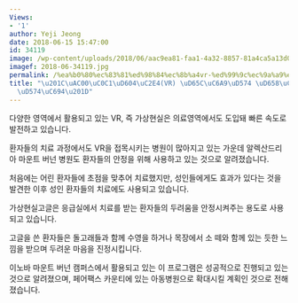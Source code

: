```yaml
---
Views:
- '1'
author: Yeji Jeong
date: 2018-06-15 15:47:00
id: 34119
image: /wp-content/uploads/2018/06/aac9ea81-faa1-4a32-8857-81a4ca5a13d0-large16x9_THVRFORERBARBER545PK_frame_3594.jpg
imagef: 2018-06-34119.jpg
permalink: /%ea%b0%80%ec%83%81%ed%98%84%ec%8b%a4vr-%ed%99%9c%ec%9a%a9%ed%95%b4-%ed%99%98%ec%9e%90-%ec%b9%98%eb%a3%8c%ed%95%b4%ec%9a%94/
title: "\u201C\uAC00\uC0C1\uD604\uC2E4(VR) \uD65C\uC6A9\uD574 \uD658\uC790 \uCE58\uB8CC\
  \uD574\uC694\u201D"
---
```


다양한 영역에서 활용되고 있는 VR, 즉 가상현실은 의료영역에서도 도입돼 빠른 속도로 발전하고 있습니다.

환자들의 치료 과정에서도 VR을 접목시키는 병원이 많아지고 있는 가운데 알렉산드리아 마운트 버넌 병원도 환자들의 안정을 위해 사용하고 있는 것으로 알려졌습니다.

처음에는 어린 환자들에 초점을 맞추어 치료했지만, 성인들에게도 효과가 있다는 것을 발견한 이후 성인 환자들의 치료에도 사용되고 있습니다.

가상현실고글은 응급실에서 치료를 받는 환자들의 두려움을 안정시켜주는 용도로 사용되고 있습니다.

고글을 쓴 환자들은 돌고래들과 함께 수영을 하거나 목장에서 소 떼와 함께 있는 듯한 느낌을 받으며 두려운 마음을 진정시킵니다.

이노바 마운트 버넌 캠퍼스에서 활용되고 있는 이 프로그램은 성공적으로 진행되고 있는 것으로 알려졌으며, 페어팩스 카운티에 있는 아동병원으로 확대시킬 계획인 것으로 전해졌습니다.